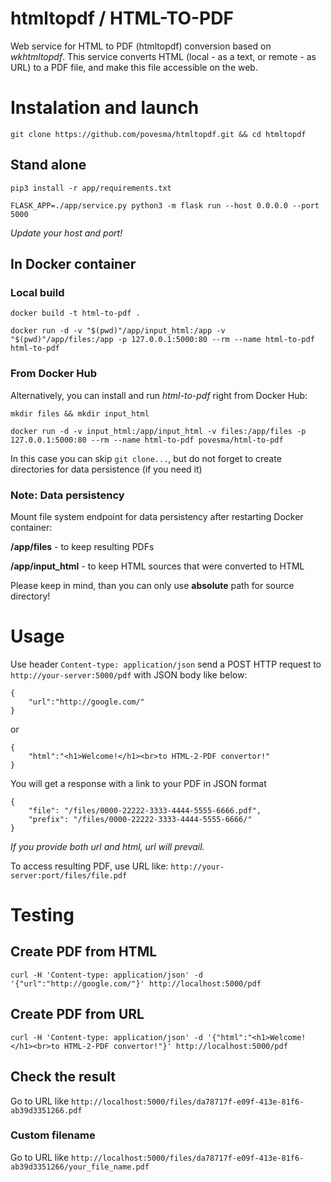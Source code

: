 
# htmltopdf / HTML-TO-PDF
Web service for HTML to PDF (htmltopdf) conversion based on _wkhtmltopdf_. This service converts HTML (local - as a text, or remote - as URL) to a PDF file, and make this file accessible on the web.

# Instalation and launch

`git clone https://github.com/povesma/htmltopdf.git && cd htmltopdf`

## Stand alone
`pip3 install -r app/requirements.txt`

`FLASK_APP=./app/service.py python3 -m flask run --host 0.0.0.0 --port 5000`

_Update your host and port!_

## In Docker container
### Local build
`docker build -t html-to-pdf .`

`docker run -d -v "$(pwd)"/app/input_html:/app -v "$(pwd)"/app/files:/app -p 127.0.0.1:5000:80 --rm --name html-to-pdf html-to-pdf`

### From Docker Hub
Alternatively, you can install and run _html-to-pdf_ right from Docker Hub:

`mkdir files && mkdir input_html`

`docker run -d -v input_html:/app/input_html -v files:/app/files -p 127.0.0.1:5000:80 --rm --name html-to-pdf povesma/html-to-pdf`

In this case you can skip `git clone...`, but do not forget to create directories for data persistence (if you need it)


### Note: Data persistency
Mount file system endpoint for data persistency after restarting Docker container:

**/app/files** - to keep resulting PDFs 

**/app/input_html** - to keep HTML sources that were converted to HTML

Please keep in mind, than you can only use **absolute** path for source directory!

# Usage
Use header `Content-type: application/json` send a POST HTTP request to `http://your-server:5000/pdf` 
with JSON body like below:

```
{
    "url":"http://google.com/"
}
```

or

```
{
    "html":"<h1>Welcome!</h1><br>to HTML-2-PDF convertor!"
}
```


You will get a response with a link to your PDF in JSON format
```
{
    "file": "/files/0000-22222-3333-4444-5555-6666.pdf",
    "prefix": "/files/0000-22222-3333-4444-5555-6666/"
}
```

_If you provide both url and html, url will prevail._

To access resulting PDF, use URL like: `http://your-server:port/files/file.pdf`

# Testing

## Create PDF from HTML
`curl -H 'Content-type: application/json' -d '{"url":"http://google.com/"}' http://localhost:5000/pdf`

## Create PDF from URL
`curl -H 'Content-type: application/json' -d '{"html":"<h1>Welcome!</h1><br>to HTML-2-PDF convertor!"}' http://localhost:5000/pdf`

## Check the result
Go to URL like `http://localhost:5000/files/da78717f-e09f-413e-81f6-ab39d3351266.pdf`

### Custom filename
Go to URL like `http://localhost:5000/files/da78717f-e09f-413e-81f6-ab39d3351266/your_file_name.pdf`


